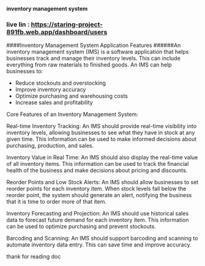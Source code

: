 #### inventory management system 

### live lin : https://staring-project-891fb.web.app/dashboard/users


####Inventory Management System Application Features
######An inventory management system (IMS) is a software application that helps businesses track and manage their inventory levels. This can include everything from raw materials to finished goods. An IMS can help businesses to:

   *  Reduce stockouts and overstocking
   *  Improve inventory accuracy
   *  Optimize purchasing and warehousing costs
   *  Increase sales and profitability


Core Features of an Inventory Management System:

Real-time Inventory Tracking: An IMS should provide real-time visibility into inventory levels, allowing businesses to see what they have in stock at any given time. This information can be used to make informed decisions about purchasing, production, and sales.

Inventory Value in Real Time: An IMS should also display the real-time value of all inventory items. This information can be used to track the financial health of the business and make decisions about pricing and discounts.

Reorder Points and Low Stock Alerts: An IMS should allow businesses to set reorder points for each inventory item. When stock levels fall below the reorder point, the system should generate an alert, notifying the business that it is time to order more of that item.

Inventory Forecasting and Projection: An IMS should use historical sales data to forecast future demand for each inventory item. This information can be used to optimize purchasing and prevent stockouts.

Barcoding and Scanning: An IMS should support barcoding and scanning to automate inventory data entry. This can save time and improve accuracy.


thank for reading doc 
